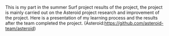 This is my part in the summer Surf project results of the project, the project is mainly carried out on the Asteroid project research and improvement of the project.
Here is a presentation of my learning process and the results after the team completed the project.
(Asteroid:https://github.com/asteroid-team/asteroid)
